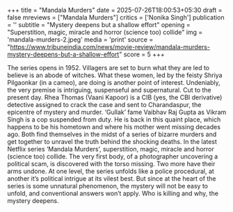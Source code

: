 +++
title = "Mandala Murders"
date = 2025-07-26T18:00:53+05:30
draft = false
mreviews = ["Mandala Murders"]
critics = ['Nonika Singh']
publication = ''
subtitle = "Mystery deepens but a shallow effort"
opening = "Superstition, magic, miracle and horror (science too) collide"
img = 'mandala-murders-2.jpeg'
media = 'print'
source = "https://www.tribuneindia.com/news/movie-review/mandala-murders-mystery-deepens-but-a-shallow-effort"
score = 5
+++

The series opens in 1952. Villagers are set to burn what they are led to believe is an abode of witches. What these women, led by the feisty Shriya Pilgaonkar (in a cameo), are doing is another point of interest. Undeniably, the very premise is intriguing, suspenseful and supernatural. Cut to the present day. Rhea Thomas (Vaani Kapoor) is a CIB (yes, the CBI derivative) detective assigned to crack the case and sent to Charandaspur, the epicentre of mystery and murder. ‘Gullak’ fame Vaibhav Raj Gupta as Vikram Singh is a cop suspended from duty. He is back in this quaint place, which happens to be his hometown and where his mother went missing decades ago. Both find themselves in the midst of a series of bizarre murders and get together to unravel the truth behind the shocking deaths. In the latest Netflix series ‘Mandala Murders’, superstition, magic, miracle and horror (science too) collide. The very first body, of a photographer uncovering a political scam, is discovered with the torso missing. Two more have their arms undone. At one level, the series unfolds like a police procedural, at another it’s political intrigue at its vilest best. But since at the heart of the series is some unnatural phenomenon, the mystery will not be easy to unfold, and conventional answers won’t apply. Who is killing and why, the mystery deepens.
